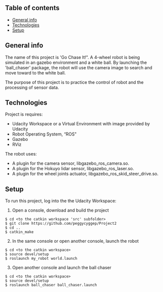 ## Table of contents
* [General info](#general-info)
* [Technologies](#technologies)
* [Setup](#setup)

## General info
The name of this project is 'Go Chase It!".  A 4-wheel robot is being simulated in an gazebo environment and a white ball.  By launching the 'ball_chaser' package, the robot will use the camera image to search and move toward to the white ball.  

The purpose of this project is to practice the control of robot and the processing of sensor data.
	
## Technologies
Project is requires:
* Udacity Workspace or a Virtual Environment with image provided by Udacity
* Robot Operating System, “ROS"
* Gazebo
* RViz

The robot uses:
* A plugin for the camera sensor, libgazebo_ros_camera.so.
* A plugin for the Hokuyo lidar sensor, libgazebo_ros_laser.so.
* A plugin for the wheel joints actuator, libgazebo_ros_skid_steer_drive.so.
	
## Setup
To run this project, log into the the Udacity Workspace:

1. Open a console, download and build the project
```
$ cd <to the catkin workspace 'src' subfolder>
$ git clone https://github.com/peggycyggep/Project2
$ cd ..
$ catkin_make
```
2. In the same console or open another console, launch the robot
```
$ cd <to the catkin workspace>
$ source devel/setup
$ roslaunch my_robot world.launch
```
3. Open another console and launch the ball chaser
```
$ cd <to the catkin workspace>
$ source devel/setup
$ roslaunch ball_chaser ball_chaser.launch
```
